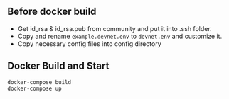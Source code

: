 ## Before docker build
- Get id_rsa & id_rsa.pub from community and put it into .ssh folder.
- Copy and rename `example.devnet.env` to `devnet.env` and customize it.
- Copy necessary config files into config directory 

## Docker Build and Start


    docker-compose build
    docker-compose up
    

